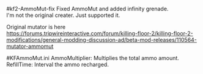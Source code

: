 #kf2-AmmoMut-fix
Fixed AmmoMut and added infinity grenade.  
I'm not the original creater. Just supported it.

Original mutator is here  
https://forums.tripwireinteractive.com/forum/killing-floor-2/killing-floor-2-modifications/general-modding-discussion-ad/beta-mod-releases/110564-mutator-ammomut

#KFAmmoMut.ini
AmmoMultiplier: Multiplies the total ammo amount.  
RefillTime: Interval the ammo recharged.
